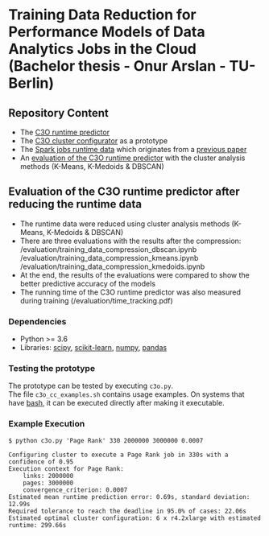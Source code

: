 # Training Data Reduction for Performance Models of Data Analytics Jobs in the Cloud (Bachelor thesis -  Onur Arslan -  TU-Berlin)

## Repository Content

- The [C3O runtime predictor](/RuntimePrediction)
- The [C3O cluster configurator](/ClusterConfiguration) as a prototype
- The [Spark jobs runtime data](/data) which originates from a [previous paper](https://github.com/dos-group/c3o-experiments)
- An [evaluation of the C3O runtime predictor](/evaluation) with the cluster analysis methods (K-Means, K-Medoids & DBSCAN)

## Evaluation of the C3O runtime predictor after reducing the runtime data

- The runtime data were reduced using cluster analysis methods (K-Means, K-Medoids & DBSCAN)
- There are three evaluations with the results after the compression:
  /evaluation/training_data_compression_dbscan.ipynb
  /evaluation/training_data_compression_kmeans.ipynb
  /evaluation/training_data_compression_kmedoids.ipynb
- At the end, the results of the evaluations were compared to show the better predictive accuracy of the models
- The running time of the C3O runtime predictor was also measured during training (/evaluation/time_tracking.pdf)

### Dependencies

- Python >= 3.6
- Libraries: [scipy](https://pypi.org/project/scipy/), [scikit-learn](https://pypi.org/project/scikit-learn/), [numpy](https://pypi.org/project/numpy/), [pandas](https://pypi.org/project/pandas/)


### Testing the prototype

The prototype can be tested by executing `c3o.py`.  
The file `c3o_cc_examples.sh` contains usage examples. On systems that have [bash](https://en.wikipedia.org/wiki/Bash_\(Unix_shell\)), it can be executed directly after making it executable.


### Example Execution

```
$ python c3o.py 'Page Rank' 330 2000000 3000000 0.0007

Configuring cluster to execute a Page Rank job in 330s with a confidence of 0.95
Execution context for Page Rank:
    links: 2000000
    pages: 3000000
    convergence_criterion: 0.0007
Estimated mean runtime prediction error: 0.69s, standard deviation: 12.99s
Required tolerance to reach the deadline in 95.0% of cases: 22.06s
Estimated optimal cluster configuration: 6 x r4.2xlarge with estimated runtime: 299.66s
```
